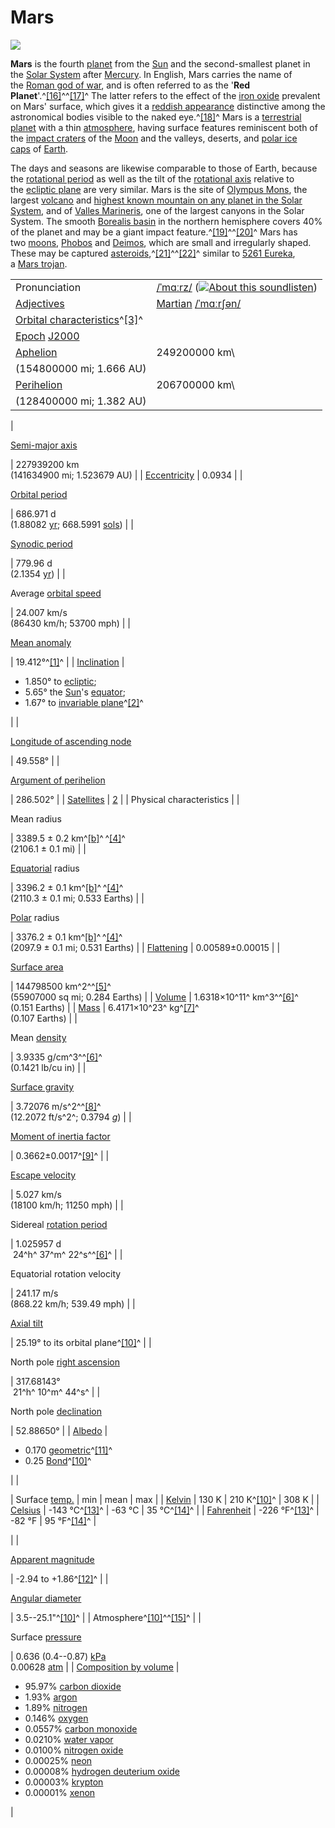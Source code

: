 # Mars

![](https://hdwallpaperim.com/wp-content/uploads/2017/08/22/357485-Mars-space-universe-artwork-planet-space_art.jpg)

**Mars** is the fourth [planet](https://en.wikipedia.org/wiki/Planet "Planet") from the [Sun](https://en.wikipedia.org/wiki/Sun "Sun") and the second-smallest planet in the [Solar System](https://en.wikipedia.org/wiki/Solar_System "Solar System") after [Mercury](https://en.wikipedia.org/wiki/Mercury_(planet) "Mercury (planet)"). In English, Mars carries the name of the [Roman god of war](https://en.wikipedia.org/wiki/Mars_(mythology) "Mars (mythology)"), and is often referred to as the '**Red Planet**'.^[[16]](https://en.wikipedia.org/wiki/Mars#cite_note-Zubrin1997-18)^^[[17]](https://en.wikipedia.org/wiki/Mars#cite_note-Rees2012-19)^ The latter refers to the effect of the [iron oxide](https://en.wikipedia.org/wiki/Iron(III)_oxide "Iron(III) oxide") prevalent on Mars' surface, which gives it a [reddish appearance](https://en.wikipedia.org/wiki/Mars_surface_color "Mars surface color") distinctive among the astronomical bodies visible to the naked eye.^[[18]](https://en.wikipedia.org/wiki/Mars#cite_note-nasa_hematite-20)^ Mars is a [terrestrial planet](https://en.wikipedia.org/wiki/Terrestrial_planet "Terrestrial planet") with a thin [atmosphere](https://en.wikipedia.org/wiki/Atmosphere "Atmosphere"), having surface features reminiscent both of the [impact craters](https://en.wikipedia.org/wiki/Impact_crater "Impact crater") of the [Moon](https://en.wikipedia.org/wiki/Moon "Moon") and the valleys, deserts, and [polar ice caps](https://en.wikipedia.org/wiki/Polar_ice_caps "Polar ice caps") of [Earth](https://en.wikipedia.org/wiki/Earth "Earth").

The days and seasons are likewise comparable to those of Earth, because the [rotational period](https://en.wikipedia.org/wiki/Rotational_period "Rotational period") as well as the tilt of the [rotational axis](https://en.wikipedia.org/wiki/Rotational_axis "Rotational axis") relative to the [ecliptic plane](https://en.wikipedia.org/wiki/Ecliptic_plane "Ecliptic plane") are very similar. Mars is the site of [Olympus Mons](https://en.wikipedia.org/wiki/Olympus_Mons "Olympus Mons"), the largest [volcano](https://en.wikipedia.org/wiki/Volcano "Volcano") and [highest known mountain on any planet in the Solar System](https://en.wikipedia.org/wiki/List_of_tallest_mountains_in_the_Solar_System "List of tallest mountains in the Solar System"), and of [Valles Marineris](https://en.wikipedia.org/wiki/Valles_Marineris "Valles Marineris"), one of the largest canyons in the Solar System. The smooth [Borealis basin](https://en.wikipedia.org/wiki/Borealis_basin "Borealis basin") in the northern hemisphere covers 40% of the planet and may be a giant impact feature.^[[19]](https://en.wikipedia.org/wiki/Mars#cite_note-northcratersn-21)^^[[20]](https://en.wikipedia.org/wiki/Mars#cite_note-northcraterguard-22)^ Mars has two [moons](https://en.wikipedia.org/wiki/Moons_of_Mars "Moons of Mars"), [Phobos](https://en.wikipedia.org/wiki/Phobos_(moon) "Phobos (moon)") and [Deimos](https://en.wikipedia.org/wiki/Deimos_(moon) "Deimos (moon)"), which are small and irregularly shaped. These may be captured [asteroids](https://en.wikipedia.org/wiki/Asteroid "Asteroid"),^[[21]](https://en.wikipedia.org/wiki/Mars#cite_note-23)^^[[22]](https://en.wikipedia.org/wiki/Mars#cite_note-adler-24)^ similar to [5261 Eureka](https://en.wikipedia.org/wiki/5261_Eureka "5261 Eureka"), a [Mars trojan](https://en.wikipedia.org/wiki/Mars_trojan "Mars trojan").

|||
|--|--|
| Pronunciation | [/ˈmɑːrz/](https://en.wikipedia.org/wiki/Help:IPA/English "Help:IPA/English") ([![About this sound](https://upload.wikimedia.org/wikipedia/commons/thumb/8/8a/Loudspeaker.svg/11px-Loudspeaker.svg.png)](https://en.wikipedia.org/wiki/File:En-us-Mars.ogg "About this sound")[listen](https://upload.wikimedia.org/wikipedia/commons/8/83/En-us-Mars.ogg "En-us-Mars.ogg")) |
| [Adjectives](https://en.wikipedia.org/wiki/List_of_adjectivals_and_demonyms_of_astronomical_bodies "List of adjectivals and demonyms of astronomical bodies") | [Martian](https://en.wikipedia.org/wiki/Martian "Martian") [/ˈmɑːrʃən/](https://en.wikipedia.org/wiki/Help:IPA/English "Help:IPA/English") |
| [Orbital characteristics](https://en.wikipedia.org/wiki/Osculating_orbit "Osculating orbit")^[[3]](https://en.wikipedia.org/wiki/Mars#cite_note-VSOP87-4)^ |
| [Epoch](https://en.wikipedia.org/wiki/Epoch_(astronomy) "Epoch (astronomy)") [J2000](https://en.wikipedia.org/wiki/J2000 "J2000") |
| [Aphelion](https://en.wikipedia.org/wiki/Perihelion_and_aphelion "Perihelion and aphelion") | 249200000 km\
(154800000 mi; 1.666 AU) |
| [Perihelion](https://en.wikipedia.org/wiki/Perihelion_and_aphelion "Perihelion and aphelion") | 206700000 km\
(128400000 mi; 1.382 AU) |
|

[Semi-major axis](https://en.wikipedia.org/wiki/Semi-major_and_semi-minor_axes "Semi-major and semi-minor axes")

 | 227939200 km\
(141634900 mi; 1.523679 AU) |
| [Eccentricity](https://en.wikipedia.org/wiki/Orbital_eccentricity "Orbital eccentricity") | 0.0934 |
|

[Orbital period](https://en.wikipedia.org/wiki/Orbital_period "Orbital period")

 | 686.971 d\
(1.88082 [yr](https://en.wikipedia.org/wiki/Annum "Annum"); 668.5991 [sols](https://en.wikipedia.org/wiki/Timekeeping_on_Mars "Timekeeping on Mars")) |
|

[Synodic period](https://en.wikipedia.org/wiki/Orbital_period "Orbital period")

 | 779.96 d\
(2.1354 [yr](https://en.wikipedia.org/wiki/Annum "Annum")) |
|

Average [orbital speed](https://en.wikipedia.org/wiki/Orbital_speed "Orbital speed")

 | 24.007 km/s\
(86430 km/h; 53700 mph) |
|

[Mean anomaly](https://en.wikipedia.org/wiki/Mean_anomaly "Mean anomaly")

 | 19.412°^[[1]](https://en.wikipedia.org/wiki/Mars#cite_note-NasaFactSheet-2)^ |
| [Inclination](https://en.wikipedia.org/wiki/Orbital_inclination "Orbital inclination") |

-   1.850° to [ecliptic](https://en.wikipedia.org/wiki/Ecliptic "Ecliptic");
-   5.65° the [Sun](https://en.wikipedia.org/wiki/Sun "Sun")'s [equator](https://en.wikipedia.org/wiki/Equator "Equator");
-   1.67° to [invariable plane](https://en.wikipedia.org/wiki/Invariable_plane "Invariable plane")^[[2]](https://en.wikipedia.org/wiki/Mars#cite_note-meanplane-3)^

 |
|

[Longitude of ascending node](https://en.wikipedia.org/wiki/Longitude_of_the_ascending_node "Longitude of the ascending node")

 | 49.558° |
|

[Argument of perihelion](https://en.wikipedia.org/wiki/Argument_of_periapsis "Argument of periapsis")

 | 286.502° |
| [Satellites](https://en.wikipedia.org/wiki/Natural_satellite "Natural satellite") | [2](https://en.wikipedia.org/wiki/Moons_of_Mars "Moons of Mars") |
| Physical characteristics |
|

Mean radius

 | 3389.5 ± 0.2 km^[[b]](https://en.wikipedia.org/wiki/Mars#cite_note-best-fit_ellipsoid-5)^ ^[[4]](https://en.wikipedia.org/wiki/Mars#cite_note-Seidelmann2007-6)^\
(2106.1 ± 0.1 mi) |
|

[Equatorial](https://en.wikipedia.org/wiki/Equator "Equator") radius

 | 3396.2 ± 0.1 km^[[b]](https://en.wikipedia.org/wiki/Mars#cite_note-best-fit_ellipsoid-5)^ ^[[4]](https://en.wikipedia.org/wiki/Mars#cite_note-Seidelmann2007-6)^\
(2110.3 ± 0.1 mi; 0.533 Earths) |
|

[Polar](https://en.wikipedia.org/wiki/Geographical_pole "Geographical pole") radius

 | 3376.2 ± 0.1 km^[[b]](https://en.wikipedia.org/wiki/Mars#cite_note-best-fit_ellipsoid-5)^ ^[[4]](https://en.wikipedia.org/wiki/Mars#cite_note-Seidelmann2007-6)^\
(2097.9 ± 0.1 mi; 0.531 Earths) |
| [Flattening](https://en.wikipedia.org/wiki/Flattening "Flattening") | 0.00589±0.00015 |
|

[Surface area](https://en.wikipedia.org/wiki/Spheroid#Surface_area "Spheroid")

 | 144798500 km^2^^[[5]](https://en.wikipedia.org/wiki/Mars#cite_note-7)^\
(55907000 sq mi; 0.284 Earths) |
| [Volume](https://en.wikipedia.org/wiki/Volume "Volume") | 1.6318×10^11^ km^3^^[[6]](https://en.wikipedia.org/wiki/Mars#cite_note-lodders1998-8)^\
(0.151 Earths) |
| [Mass](https://en.wikipedia.org/wiki/Mass "Mass") | 6.4171×10^23^ kg^[[7]](https://en.wikipedia.org/wiki/Mars#cite_note-konopliv2011-9)^\
(0.107 Earths) |
|

Mean [density](https://en.wikipedia.org/wiki/Density "Density")

 | 3.9335 g/cm^3^^[[6]](https://en.wikipedia.org/wiki/Mars#cite_note-lodders1998-8)^\
(0.1421 lb/cu in) |
|

[Surface gravity](https://en.wikipedia.org/wiki/Surface_gravity "Surface gravity")

 | 3.72076 m/s^2^^[[8]](https://en.wikipedia.org/wiki/Mars#cite_note-Hirt2012-10)^\
(12.2072 ft/s^2^; 0.3794 *[g](https://en.wikipedia.org/wiki/G-force "G-force")*) |
|

[Moment of inertia factor](https://en.wikipedia.org/wiki/Moment_of_inertia_factor "Moment of inertia factor")

 | 0.3662±0.0017^[[9]](https://en.wikipedia.org/wiki/Mars#cite_note-Folkner1997-11)^ |
|

[Escape velocity](https://en.wikipedia.org/wiki/Escape_velocity "Escape velocity")

 | 5.027 km/s\
(18100 km/h; 11250 mph) |
|

Sidereal [rotation period](https://en.wikipedia.org/wiki/Rotation_period "Rotation period")

 | 1.025957 d\
 24^h^ 37^m^ 22^s^^[[6]](https://en.wikipedia.org/wiki/Mars#cite_note-lodders1998-8)^ |
|

Equatorial rotation velocity

 | 241.17 m/s\
(868.22 km/h; 539.49 mph) |
|

[Axial tilt](https://en.wikipedia.org/wiki/Axial_tilt "Axial tilt")

 | 25.19° to its orbital plane^[[10]](https://en.wikipedia.org/wiki/Mars#cite_note-nssdc-12)^ |
|

North pole [right ascension](https://en.wikipedia.org/wiki/Right_ascension "Right ascension")

 | 317.68143°\
 21^h^ 10^m^ 44^s^ |
|

North pole [declination](https://en.wikipedia.org/wiki/Declination "Declination")

 | 52.88650° |
| [Albedo](https://en.wikipedia.org/wiki/Albedo "Albedo") |

-   0.170 [geometric](https://en.wikipedia.org/wiki/Geometric_albedo "Geometric albedo")^[[11]](https://en.wikipedia.org/wiki/Mars#cite_note-MallamaMars-13)^
-   0.25 [Bond](https://en.wikipedia.org/wiki/Bond_albedo "Bond albedo")^[[10]](https://en.wikipedia.org/wiki/Mars#cite_note-nssdc-12)^

 |
|

| Surface [temp.](https://en.wikipedia.org/wiki/Temperature "Temperature") | min | mean | max |
| [Kelvin](https://en.wikipedia.org/wiki/Kelvin "Kelvin") | 130 K | 210 K^[[10]](https://en.wikipedia.org/wiki/Mars#cite_note-nssdc-12)^ | 308 K |
| [Celsius](https://en.wikipedia.org/wiki/Celsius "Celsius") | -143 °C^[[13]](https://en.wikipedia.org/wiki/Mars#cite_note-cold-15)^ | -63 °C | 35 °C^[[14]](https://en.wikipedia.org/wiki/Mars#cite_note-hot-16)^ |
| [Fahrenheit](https://en.wikipedia.org/wiki/Fahrenheit "Fahrenheit") | -226 °F^[[13]](https://en.wikipedia.org/wiki/Mars#cite_note-cold-15)^ | -82 °F | 95 °F^[[14]](https://en.wikipedia.org/wiki/Mars#cite_note-hot-16)^ |

 |
|

[Apparent magnitude](https://en.wikipedia.org/wiki/Apparent_magnitude "Apparent magnitude")

 | -2.94 to +1.86^[[12]](https://en.wikipedia.org/wiki/Mars#cite_note-Mallama_and_Hilton-14)^ |
|

[Angular diameter](https://en.wikipedia.org/wiki/Angular_diameter "Angular diameter")

 | 3.5--25.1"^[[10]](https://en.wikipedia.org/wiki/Mars#cite_note-nssdc-12)^ |
| Atmosphere^[[10]](https://en.wikipedia.org/wiki/Mars#cite_note-nssdc-12)^^[[15]](https://en.wikipedia.org/wiki/Mars#cite_note-barlow08-17)^ |
|

Surface [pressure](https://en.wikipedia.org/wiki/Atmospheric_pressure "Atmospheric pressure")

 | 0.636 (0.4--0.87) [kPa](https://en.wikipedia.org/wiki/Pascal_(unit) "Pascal (unit)")\
0.00628 [atm](https://en.wikipedia.org/wiki/Atmosphere_(unit) "Atmosphere (unit)") |
| [Composition by volume](https://en.wikipedia.org/wiki/Atmospheric_chemistry#Atmospheric_composition "Atmospheric chemistry") |

-   95.97% [carbon dioxide](https://en.wikipedia.org/wiki/Carbon_dioxide "Carbon dioxide")
-   1.93% [argon](https://en.wikipedia.org/wiki/Argon "Argon")
-   1.89% [nitrogen](https://en.wikipedia.org/wiki/Nitrogen "Nitrogen")
-   0.146% [oxygen](https://en.wikipedia.org/wiki/Oxygen "Oxygen")
-   0.0557% [carbon monoxide](https://en.wikipedia.org/wiki/Carbon_monoxide "Carbon monoxide")
-   0.0210% [water vapor](https://en.wikipedia.org/wiki/Water_vapor "Water vapor")
-   0.0100% [nitrogen oxide](https://en.wikipedia.org/wiki/Nitrogen_oxide "Nitrogen oxide")
-   0.00025% [neon](https://en.wikipedia.org/wiki/Neon "Neon")
-   0.00008% [hydrogen deuterium oxide](https://en.wikipedia.org/wiki/Semiheavy_water "Semiheavy water")
-   0.00003% [krypton](https://en.wikipedia.org/wiki/Krypton "Krypton")
-   0.00001% [xenon](https://en.wikipedia.org/wiki/Xenon "Xenon")

 |
